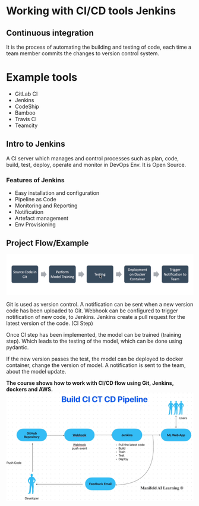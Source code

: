 
# Working with CI/CD tools Jenkins

## Continuous integration
It is the process of automating the building and testing of code, each time a team member commits the changes to version control system. 

# Example tools 
* GitLab CI
* Jenkins
* CodeShip
* Bamboo
* Travis CI
* Teamcity

## Intro to Jenkins
A CI server which manages and control processes such as plan, code, build, test, deploy, operate and monitor in DevOps Env. It is Open Source. 

### Features of Jenkins
* Easy installation and configuration
* Pipeline as Code
* Monitoring and Reporting
* Notification
* Artefact management
* Env Provisioning

## Project Flow/Example

![ML Ops project flow](image.png)

Git is used as version control. A notification can be sent when a new version code has been uploaded to Git. Webhook can be configured to trigger notification of new code, to Jenkins. Jenkins create a pull request for the latest version of the code. (CI Step)

Once CI step has been implemented, the model can be trained (training step). Which leads to the testing of the model, which can be done using pydantic. 

If the new version passes the test, the model can be deployed to docker container, change the version of model. A notification is sent to the team, about the model update. 

**The course shows how to work with CI/CD flow using Git, Jenkins, dockers and AWS.**
![CI/CD Pipeline](image-1.png)